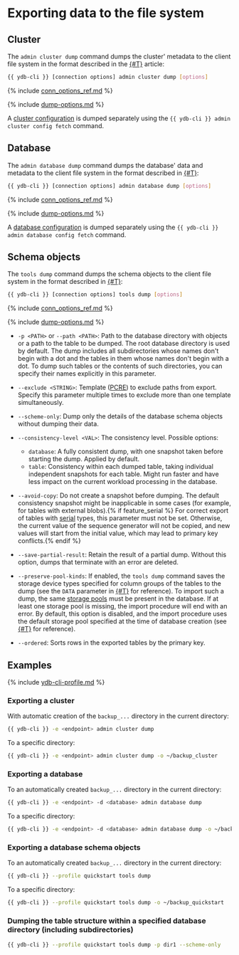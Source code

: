 # Exporting data to the file system

## Cluster

The `admin cluster dump` command dumps the cluster' metadata to the client file system in the format described in the [{#T}](../file-structure.md) article:

```bash
{{ ydb-cli }} [connection options] admin cluster dump [options]
```

{% include [conn_options_ref.md](../../commands/_includes/conn_options_ref.md) %}

{% include [dump-options.md](./dump-options.md) %}

A [cluster configuration](../../../../maintenance/manual/config-overview.md) is dumped separately using the `{{ ydb-cli }} admin cluster config fetch` command.

## Database

The `admin database dump` command dumps the database' data and metadata to the client file system in the format described in [{#T}](../file-structure.md):

```bash
{{ ydb-cli }} [connection options] admin database dump [options]
```

{% include [conn_options_ref.md](../../commands/_includes/conn_options_ref.md) %}

{% include [dump-options.md](./dump-options.md) %}

A [database configuration](../../../../maintenance/manual/config-overview.md) is dumped separately using the `{{ ydb-cli }} admin database config fetch` command.

## Schema objects

The `tools dump` command dumps the schema objects to the client file system in the format described in [{#T}](../file-structure.md):

```bash
{{ ydb-cli }} [connection options] tools dump [options]
```

{% include [conn_options_ref.md](../../commands/_includes/conn_options_ref.md) %}

{% include [dump-options.md](./dump-options.md) %}

- `-p <PATH>` or `--path <PATH>`: Path to the database directory with objects or a path to the table to be dumped. The root database directory is used by default. The dump includes all subdirectories whose names don't begin with a dot and the tables in them whose names don't begin with a dot. To dump such tables or the contents of such directories, you can specify their names explicitly in this parameter.

- `--exclude <STRING>`: Template ([PCRE](https://www.pcre.org/original/doc/html/pcrepattern.html)) to exclude paths from export. Specify this parameter multiple times to exclude more than one template simultaneously.

- `--scheme-only`: Dump only the details of the database schema objects without dumping their data.

- `--consistency-level <VAL>`: The consistency level. Possible options:

  - `database`: A fully consistent dump, with one snapshot taken before starting the dump. Applied by default.
  - `table`: Consistency within each dumped table, taking individual independent snapshots for each table. Might run faster and have less impact on the current workload processing in the database.

- `--avoid-copy`: Do not create a snapshot before dumping. The default consistency snapshot might be inapplicable in some cases (for example, for tables with external blobs).{% if feature_serial %} For correct export of tables with [serial](../../../../yql/reference/types/serial.md) types, this parameter must not be set. Otherwise, the current value of the sequence generator will not be copied, and new values will start from the initial value, which may lead to primary key conflicts.{% endif %}

- `--save-partial-result`: Retain the result of a partial dump. Without this option, dumps that terminate with an error are deleted.

- `--preserve-pool-kinds`: If enabled, the `tools dump` command saves the storage device types specified for column groups of the tables to the dump (see the `DATA` parameter in [{#T}](../../../../yql/reference/syntax/create_table/family.md) for reference). To import such a dump, the same [storage pools](../../../../concepts/glossary.md#storage-pool) must be present in the database. If at least one storage pool is missing, the import procedure will end with an error. By default, this option is disabled, and the import procedure uses the default storage pool specified at the time of database creation (see [{#T}](../../../../devops/deployment-options/manual/initial-deployment.md#create-db) for reference).

- `--ordered`: Sorts rows in the exported tables by the primary key.

## Examples

{% include [ydb-cli-profile.md](../../../../_includes/ydb-cli-profile.md) %}

### Exporting a cluster

With automatic creation of the `backup_...` directory in the current directory:

```bash
{{ ydb-cli }} -e <endpoint> admin cluster dump
```

To a specific directory:

```bash
{{ ydb-cli }} -e <endpoint> admin cluster dump -o ~/backup_cluster
```

### Exporting a database

To an automatically created `backup_...` directory in the current directory:

```bash
{{ ydb-cli }} -e <endpoint> -d <database> admin database dump
```

To a specific directory:

```bash
{{ ydb-cli }} -e <endpoint> -d <database> admin database dump -o ~/backup_db
```

### Exporting a database schema objects

To an automatically created `backup_...` directory in the current directory:

```bash
{{ ydb-cli }} --profile quickstart tools dump
```

To a specific directory:

```bash
{{ ydb-cli }} --profile quickstart tools dump -o ~/backup_quickstart
```

### Dumping the table structure within a specified database directory (including subdirectories)

```bash
{{ ydb-cli }} --profile quickstart tools dump -p dir1 --scheme-only
```


